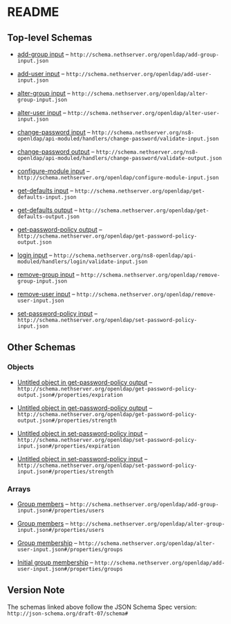 # README

## Top-level Schemas

*   [add-group input](./add-group-input.md "Add a group of users to the LDAP database") – `http://schema.nethserver.org/openldap/add-group-input.json`

*   [add-user input](./add-user-input.md "Add a user to the LDAP database") – `http://schema.nethserver.org/openldap/add-user-input.json`

*   [alter-group input](./alter-group-input.md "Alter an existing group of users") – `http://schema.nethserver.org/openldap/alter-group-input.json`

*   [alter-user input](./alter-user-input.md "Alter an existing user") – `http://schema.nethserver.org/openldap/alter-user-input.json`

*   [change-password input](./validate-input.md) – `http://schema.nethserver.org/ns8-openldap/api-moduled/handlers/change-password/validate-input.json`

*   [change-password output](./validate-output.md) – `http://schema.nethserver.org/ns8-openldap/api-moduled/handlers/change-password/validate-output.json`

*   [configure-module input](./configure-module-input.md "Provision a new OpenLDAP instance") – `http://schema.nethserver.org/openldap/configure-module-input.json`

*   [get-defaults input](./get-defaults-input.md "Compute the values that suit the configure-module action input") – `http://schema.nethserver.org/openldap/get-defaults-input.json`

*   [get-defaults output](./get-defaults-output.md "Return values that suit the configure-module action input") – `http://schema.nethserver.org/openldap/get-defaults-output.json`

*   [get-password-policy output](./get-password-policy-output.md "Get the domain password policy") – `http://schema.nethserver.org/openldap/get-password-policy-output.json`

*   [login input](./validate-input-1.md) – `http://schema.nethserver.org/ns8-openldap/api-moduled/handlers/login/validate-input.json`

*   [remove-group input](./remove-group-input.md "Remove an existing group of users") – `http://schema.nethserver.org/openldap/remove-group-input.json`

*   [remove-user input](./remove-user-input.md "Remove an existing user") – `http://schema.nethserver.org/openldap/remove-user-input.json`

*   [set-password-policy input](./set-password-policy-input.md "Set the domain password policy") – `http://schema.nethserver.org/openldap/set-password-policy-input.json`

## Other Schemas

### Objects

*   [Untitled object in get-password-policy output](./get-password-policy-output-properties-expiration.md) – `http://schema.nethserver.org/openldap/get-password-policy-output.json#/properties/expiration`

*   [Untitled object in get-password-policy output](./get-password-policy-output-properties-strength.md) – `http://schema.nethserver.org/openldap/get-password-policy-output.json#/properties/strength`

*   [Untitled object in set-password-policy input](./set-password-policy-input-properties-expiration.md) – `http://schema.nethserver.org/openldap/set-password-policy-input.json#/properties/expiration`

*   [Untitled object in set-password-policy input](./set-password-policy-input-properties-strength.md) – `http://schema.nethserver.org/openldap/set-password-policy-input.json#/properties/strength`

### Arrays

*   [Group members](./add-group-input-properties-group-members.md) – `http://schema.nethserver.org/openldap/add-group-input.json#/properties/users`

*   [Group members](./alter-group-input-properties-group-members.md) – `http://schema.nethserver.org/openldap/alter-group-input.json#/properties/users`

*   [Group membership](./alter-user-input-properties-group-membership.md "Set the user as a member of the given list of groups") – `http://schema.nethserver.org/openldap/alter-user-input.json#/properties/groups`

*   [Initial group membership](./add-user-input-properties-initial-group-membership.md "Set the user as a member of the given list of groups") – `http://schema.nethserver.org/openldap/add-user-input.json#/properties/groups`

## Version Note

The schemas linked above follow the JSON Schema Spec version: `http://json-schema.org/draft-07/schema#`
